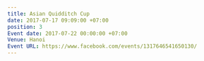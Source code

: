 ```yaml
---
title: Asian Quidditch Cup
date: 2017-07-17 09:09:00 +07:00
position: 3
Event date: 2017-07-22 00:00:00 +07:00
Venue: Hanoi
Event URL: https://www.facebook.com/events/1317646541650130/
---
```


